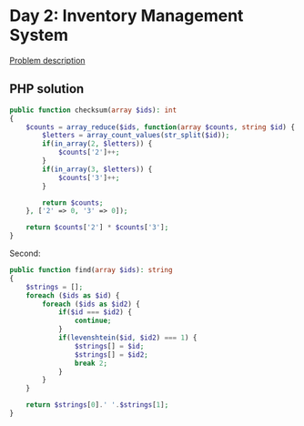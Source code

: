 # Day 2: Inventory Management System

[Problem description](https://adventofcode.com/2018/day/2)

## PHP solution

```php
public function checksum(array $ids): int
{
    $counts = array_reduce($ids, function(array $counts, string $id) {
        $letters = array_count_values(str_split($id));
        if(in_array(2, $letters)) {
            $counts['2']++;
        }
        if(in_array(3, $letters)) {
            $counts['3']++;
        }

        return $counts;
    }, ['2' => 0, '3' => 0]);

    return $counts['2'] * $counts['3'];
}
```

Second:

```php
public function find(array $ids): string
{
    $strings = [];
    foreach ($ids as $id) {
        foreach ($ids as $id2) {
            if($id === $id2) {
                continue;
            }
            if(levenshtein($id, $id2) === 1) {
                $strings[] = $id;
                $strings[] = $id2;
                break 2;
            }
        }
    }

    return $strings[0].' '.$strings[1];
}
```
